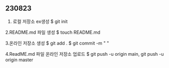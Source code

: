 ## 230823 ##
1. 로컬 저장소 ex생성
$ git init

2.README.md 파일 생성
$ touch README.md

3.온라인 저장소 생성
$ git add .
$ git commit -m " "

4.ReadME.md 파일 온라인 저장소 업로드
$ git push -u origin main, git push -u origin master